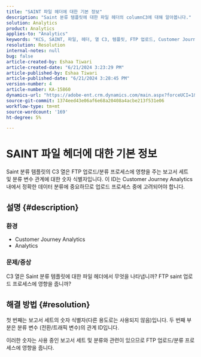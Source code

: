 ```yaml
---
title: "SAINT 파일 헤더에 대한 기본 정보"
description: "Saint 분류 템플릿에 대한 파일 헤더의 columnC3에 대해 알아봅니다."
solution: Analytics
product: Analytics
applies-to: "Analytics"
keywords: "KCS, SAINT, 파일, 헤더, 열 C3, 템플릿, FTP 업로드, Customer Journey Analytics."
resolution: Resolution
internal-notes: null
bug: false
article-created-by: Eshaa Tiwari
article-created-date: "6/21/2024 3:23:29 PM"
article-published-by: Eshaa Tiwari
article-published-date: "6/21/2024 3:28:45 PM"
version-number: 4
article-number: KA-15860
dynamics-url: "https://adobe-ent.crm.dynamics.com/main.aspx?forceUCI=1&pagetype=entityrecord&etn=knowledgearticle&id=70a3fb35-e22f-ef11-840a-6045bd029b18"
source-git-commit: 1374eed43e06af6e68a20408a4acbe213f531e06
workflow-type: tm+mt
source-wordcount: '169'
ht-degree: 5%

---
```


# SAINT 파일 헤더에 대한 기본 정보


Saint 분류 템플릿의 C3 열은 FTP 업로드/분류 프로세스에 영향을 주는 보고서 세트 및 분류 변수 관계에 대한 숫자 식별자입니다. 이 ID는 Customer Journey Analytics 내에서 정확한 데이터 분류에 중요하므로 업로드 프로세스 중에 고려되어야 합니다.

## 설명 {#description}


### <b>환경</b>

- Customer Journey Analytics
- Analytics


### <b>문제/증상</b>

C3 열은 Saint 분류 템플릿에 대한 파일 헤더에서 무엇을 나타냅니까? FTP saint 업로드 프로세스에 영향을 줍니까?


## 해결 방법 {#resolution}


첫 번째는 보고서 세트의 숫자 식별자(다른 용도로는 사용되지 않음)입니다. 두 번째 부분은 분류 변수 (전환/트래픽 변수)의 관계 ID입니다.

이러한 숫자는 사용 중인 보고서 세트 및 분류와 관련이 있으므로 FTP 업로드/분류 프로세스에 영향을 줍니다.
